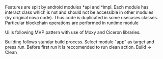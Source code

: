 Features are split by   android modules *api and *impl. 
Each module has interact class which is not and should not be accessible in other modules (by original nova code). 
Thus code is duplicated in some usecases classes.
Particular  blockchain  operations are performed in runtime module

Ui is following MVP pattern with use of Moxy and Ciceron libraries. 

Building follows standar build process. Select module "app" as target and press run. 
Before first run it is reccomended to  run clean action. Build -> Clean 
